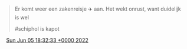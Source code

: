 > Er komt weer een zakenreisje ✈️ aan\. Het wekt onrust, want duidelijk is wel  
>   
> \#schiphol is kapot

<img src="../../media/tweet.ico" width="12" /> [Sun Jun 05 18:32:33 +0000 2022](https://twitter.com/DromerDenker/status/1533517145853788160)